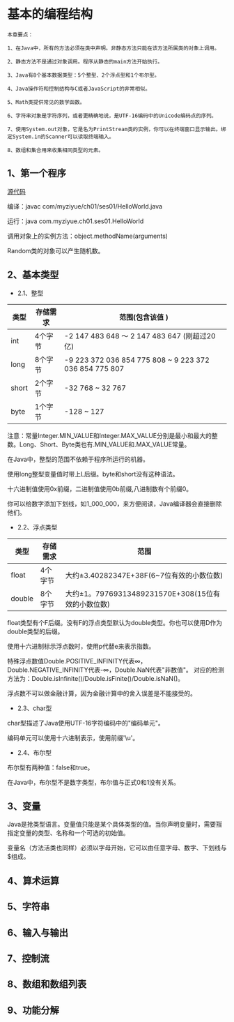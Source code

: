 # 基本的编程结构

```
本章要点：

1、在Java中，所有的方法必须在类中声明。非静态方法只能在该方法所属类的对象上调用。

2、静态方法不是通过对象调用。程序从静态的main方法开始执行。

3、Java有8个基本数据类型：5个整型、2个浮点型和1个布尔型。

4、Java操作符和控制结构与C或者JavaScript的非常相似。

5、Math类提供常见的数学函数。

6、字符串对象是字符序列，或者更精确地说，是UTF-16编码中的Unicode编码点的序列。

7、使用System.out对象，它是名为PrintStream类的实例，你可以在终端窗口显示输出。绑定System.in的Scanner可以读取终端输入。

8、数组和集合用来收集相同类型的元素。

```

## 1、第一个程序

[源代码](https://github.com/myziyue/Java-basic/tree/master/src/com/myziyue/ch01/)

编译：javac com/myziyue/ch01/ses01/HelloWorld.java

运行：java com.myziyue.ch01.ses01.HelloWorld

调用对象上的实例方法：object.methodName(arguments)

Random类的对象可以产生随机数。

## 2、基本类型

- 2.1、整型

类型 | 存储需求  | 范围(包含该值 )
---|---|---
int  | 4个字节 | -2 147 483 648 ～ 2 147 483 647 (刚超过20亿)
long | 8个字节 | -9 223 372 036 854 775 808 ~ 9 223 372 036 854 775 807
short | 2个字节 | -32 768 ~ 32 767
byte | 1个字节 | -128 ~ 127

注意：常量Integer.MIN_VALUE和Integer.MAX_VALUE分别是最小和最大的整数。Long、Short、Byte类也有.MIN_VALUE和.MAX_VALUE常量。

在Java中，整型的范围不依赖于程序所运行的机器。

使用long整型变量值时带上L后缀。byte和short没有这种语法。

十六进制值使用0x前缀，二进制值使用0b前缀,八进制数有个前缀0。

你可以给数字添加下划线，如1_000_000，来方便阅读，Java编译器会直接删除他们。

- 2.2、浮点类型

类型 | 存储需求 | 范围
---|---|---
float | 4个字节 | 大约±3.40282347E+38F(6~7位有效的小数位数)
double | 8个字节 | 大约±1。79769313489231570E+308(15位有效的小数位数)

float类型有个F后缀。没有F的浮点类型默认为double类型。你也可以使用D作为double类型的后缀。

使用十六进制标示浮点数时，使用p代替e来表示指数。

特殊浮点数值Double.POSITIVE_INFINITY代表∞，Double.NEGATIVE_INFINITY代表-∞，Double.NaN代表"非数值"。
对应的检测方法为：Double.isInfinite()/Double.isFinite()/Double.isNaN()。

浮点数不可以做金融计算，因为金融计算中的舍入误差是不能接受的。

- 2.3、char型

char型描述了Java使用UTF-16字符编码中的"编码单元"。

编码单元可以使用十六进制表示，使用前缀'\u'。

- 2.4、布尔型

布尔型有两种值：false和true。

在Java中，布尔型不是数字类型，布尔值与正式0和1没有关系。

## 3、变量

Java是抢类型语言。变量值只能是某个具体类型的值。当你声明变量时，需要🈯️指定变量的类型、名称和一个可选的初始值。

变量名（方法活类也同样）必须以字母开始，它可以由任意字母、数字、下划线与$组成。

## 4、算术运算

## 5、字符串

## 6、输入与输出

## 7、控制流

## 8、数组和数组列表

## 9、功能分解

 


























